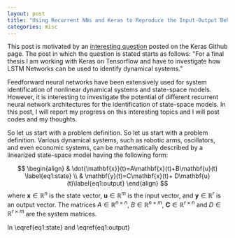 ```yaml
---
layout: post
title: "Using Recurrent NNs and Keras to Reproduce the Input-Output Behaviour of a State-Space Model of a Dynamical System"
categories: misc
---
```



This post is motivated by an [interesting question](https://github.com/keras-team/keras/issues/8579) posted on the Keras Github page.
The post in which the question is stated starts as follows: "For a final thesis I am working with Keras on Tensorflow and have to investigate how LSTM Networks can be used to identify dynamical systems."

Feedforward neural networks have been extensively used for system identification of nonlinear dynamical systems and state-space models. However, it is interesting to investigate the potential of different recurrent neural network architectures for the identification of state-space models. 
In this post, I will report my progress on this interesting topics and I will post codes and my thoughts. 

So let us start with a problem definition. So let us start with a problem definition. Various dynamical systems, such as robotic arms, oscillators, and even economic systems, 
can be mathematically described by a linearized state-space model having the following form:

$$
\begin{align}
& \dot{\mathbf{x}}(t)=A\mathbf{x}(t)+B\mathbf{u}(t) \label{eq1:state} \\
& \mathbf{y}(t)=C\mathbf{x}(t)+ D\mathbf{u}(t)\label{eq1:output}  
\end{align}
$$
where $\mathbf{x}\in \mathbb{R}^{n}$ is the state vector, $\mathbf{u}\in \mathbb{R}^{m}$ is the input vector, and $\mathbf{y}\in \mathbb{R}^{r}$ is an output vector.
The matrices $A\in \mathbb{R}^{n\times n}$, $B\in \mathbb{R}^{n\times m}$, $\mathbf{C}\in \mathbb{R}^{r \times n}$ and $D\in \mathbb{R}^{r\times m}$ are the system matrices.



In \eqref{eq1:state} and \eqref{eq1:output}
